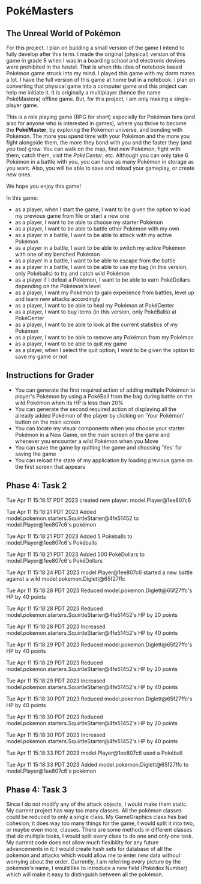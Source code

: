 # PokéMasters

## The Unreal World of Pokémon

For this project, I plan on building a small version of the game I intend to fully develop after this term.
I made the original (physical) version of this game in grade 9 when I was in a boarding school and electronic devices were prohibited in the hostel.
That is when this idea of notebook based Pokémon game struck into my mind.
I played this game with my dorm mates a lot.
I have the full version of this game at home but in a notebook.
I plan on converting that physical game into a computer game and this project can help me initiate it.
It is originally a multiplayer  (hence the name PokéMaster***s***) offline game. But, for this project, I am only making a single-player game.

This is a role playing game (RPG for short) especially for Pokémon fans (and also for anyone who is interested in games), where you thrive to become the **PokéMaster**, by exploring the Pokémon universe, and bonding with Pokémon.
The more you spend time with your Pokémon and the more you fight alongside them, the more they bond with you and the faster they (and *you* too) grow.
You can walk on the map, find new Pokémon, fight with them, catch them, visit the *PokéCenter*, etc.
Although you can only take 6 Pokémon in a battle with you, you can have as many Pokémon in storage as you want.
Also, you will be able to save and reload your gameplay, or create new ones.

We hope you enjoy this game!

In this game:
- as a player, when I start the game, I want to be given the option to load my previous game from file or start a new one
- as a player, I want to be able to choose my starter Pokémon
- as a player, I want to be able to battle other Pokémon with my own
- as a player in a battle, I want to be able to attack with my active Pokémon
- as a player in a battle, I want to be able to switch my active Pokémon with one of my benched Pokémon
- as a player in a battle, I want to be able to escape from the battle
- as a player in a battle, I want to be able to use my bag (in this version, only Pokéballs) to try and catch wild Pokémon
- as a player if I defeat a Pokémon, I want to be able to earn PokéDollars depending on the Pokémon's level
- as a player, I want my Pokémon to gain experience from battles, level up and learn new attacks accordingly
- as a player, I want to be able to heal my Pokémon at PokéCenter
- as a player, I want to buy items (in this version, only PokéBalls) at PokéCenter
- as a player, I want to be able to look at the current statistics of my Pokémon
- as a player, I want to be able to remove any Pokémon from my Pokémon
- as a player, I want to be able to quit my game
- as a player, when I select the quit option, I want to be given the option to save my game or not

## Instructions for Grader

- You can generate the first required action of adding multiple Pokémon to player's Pokémon by using a PokéBall from the bag during battle on the wild Pokémon when its HP is less than 20% 
- You can generate the second required action of displaying all the already added Pokémon of the player by clicking on 'Your Pokémon' button on the main screen
- You can locate my visual components when you choose your starter Pokémon in a New Game, on the main screen of the game and whenever you encounter a wild Pokémon when you Move
- You can save the game by quitting the game and choosing 'Yes' for saving the game 
- You can reload the state of my application by loading previous game on the first screen that appears

## Phase 4: Task 2

Tue Apr 11 15:18:17 PDT 2023
created new player: model.Player@1ee807c6


Tue Apr 11 15:18:21 PDT 2023
Added model.pokemon.starters.SquirtleStarter@4fe51452 to model.Player@1ee807c6's pokémon


Tue Apr 11 15:18:21 PDT 2023
Added 5 Pokéballs to model.Player@1ee807c6's Pokéballs


Tue Apr 11 15:18:21 PDT 2023
Added 500 PokéDollars to model.Player@1ee807c6's PokéDollars


Tue Apr 11 15:18:24 PDT 2023
model.Player@1ee807c6 started a new battle against a wild model.pokemon.Diglett@65f27ffc


Tue Apr 11 15:18:28 PDT 2023
Reduced model.pokemon.Diglett@65f27ffc's HP by 40 points


Tue Apr 11 15:18:28 PDT 2023
Reduced model.pokemon.starters.SquirtleStarter@4fe51452's HP by 20 points


Tue Apr 11 15:18:28 PDT 2023
Increased model.pokemon.starters.SquirtleStarter@4fe51452's HP by 40 points


Tue Apr 11 15:18:29 PDT 2023
Reduced model.pokemon.Diglett@65f27ffc's HP by 40 points


Tue Apr 11 15:18:29 PDT 2023
Reduced model.pokemon.starters.SquirtleStarter@4fe51452's HP by 20 points


Tue Apr 11 15:18:29 PDT 2023
Increased model.pokemon.starters.SquirtleStarter@4fe51452's HP by 40 points


Tue Apr 11 15:18:30 PDT 2023
Reduced model.pokemon.Diglett@65f27ffc's HP by 40 points


Tue Apr 11 15:18:30 PDT 2023
Reduced model.pokemon.starters.SquirtleStarter@4fe51452's HP by 20 points


Tue Apr 11 15:18:30 PDT 2023
Increased model.pokemon.starters.SquirtleStarter@4fe51452's HP by 40 points


Tue Apr 11 15:18:33 PDT 2023
model.Player@1ee807c6 used a Pokéball


Tue Apr 11 15:18:33 PDT 2023
Added model.pokemon.Diglett@65f27ffc to model.Player@1ee807c6's pokémon


## Phase 4: Task 3
Since I do not modify any of the attack objects, I would make them static. My current project has way too many classes. 
All the pokémon classes could be reduced to only a single class. My GameGraphics class has bad cohesion; it does way too 
many things for the game, I would split it into two, or maybe even more, classes. There are some methods in different 
classes that do multiple tasks, I would split every class to do one and only one task. My current code does not allow 
much flexibility for any future advancements in it; I would create hash sets for database of all the pokemon and attacks 
which would allow me to enter new data without worrying about the order. Currently, I am referring every picture by the 
pokémon's name, I would like to introduce a new field (Pokédex Number) which will make it easy to distinguish between 
all the pokémon.